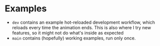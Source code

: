 # Examples
- `dev` contains an example hot-reloaded development workflow, which reloads every time the animation ends. This is also where I try new features, so it might not do what's inside as expected
- `main` contains (hopefully) working examples, run only once.